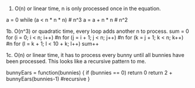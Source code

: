 1. O(n) or linear time, n is only processed once in the equation.

a = 0
    while (a < n * n * n) # n^3
      a = a + n * n # n^2


1b. O(n^3) or quadratic time, every loop adds another n to process.
sum = 0
    for (i = 0; i < n; i++) #n
      for (j = i + 1; j < n; j++) #n
        for (k = j + 1; k < n; k++) #n
          for (l = k + 1; l < 10 + k; l++)
            sum++

1c. O(n) or linear time, it has to process every bunny until all bunnies have been processed. This looks like a recursive pattern to me. 

bunnyEars = function(bunnies) {
      if (bunnies == 0) return 0
      return 2 + bunnyEars(bunnies-1) #recursive
    }
